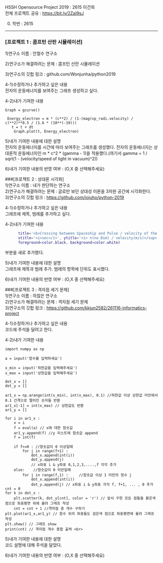 HSSH Opensource Project 2019  :  2615 이건희 <br>
전체 프로젝트 공유 : https://bit.ly/2ZaI9sJ <br>

0. 학번 : 2615


----------------------


### [프로젝트 1 : 콤프턴 산란 시뮬레이션]

1)연구소 이름 : 안철수 연구소 <br>

2)연구소가 해결하려는 문제 : 콤프턴 산란 시뮬레이션 <br>

3)연구소의 깃헙 링크 : github.com/Wonjunha/python2019 <br>

4-1)수정하거나 추가하고 싶은 내용 <br>
전자의 운동에너지를 보여주는 그래프 생성하고 싶다. <br>

4-2)내가 기여한 내용 <br>
```t = 0
Graph = gcurve()

 Energy_electron = m * (c**2) / (1-(mag(vp_radi.velocity) / c)**2)**0.5 / (1.6 * (10**(-19)))
   t = t + dt
    Graph.plot(t, Energy_electron)
 ```
    
5)내가 기여한 내용에 대한 설명<br>
전자의 운동에너지를 시간에 따라 보여주는 그래프를 생성했다.
전자의 운동에너지는 상대론적 운동에너지인 m * c^2 * (gamma - 1)을 적용했다.(여기서 gamma = 1 / sqrt(1 - (velocity/speed of light in vacuum)^2))

6)내가 기여한 내용의 반영 여부 : (O,X 중 선택해주세요) <br>



###[프로젝트 2 : 상대론 시각화] <br>
1)연구소 이름 : 내가 판단하는 연구소 <br>
2)연구소가 해결하려는 문제 : 글로만 보던 상대성 이론을 3차원 공간에 시각화한다.  <br>
3)연구소의 깃헙 링크 : https://github.com/jojuho/python-2019 <br>

4-1)수정하거나 추가하고 싶은 내용 <br>
그래프에 제목, 범례를 추가하고 싶다.

4-2)내가 기여한 내용 <br>

```gd = graph(width=800, height=300,
      title='<b>Crossing between Spaceship and Pulse / velocity of the Spaceship</b>',
      xtitle='<i>sec</i>', ytitle='<i> n(no Dim) / velocity(m/s)</sup>',
      foreground=color.black, background=color.white)
```
 부분을 새로 추가했다. <br>
      
5)내가 기여한 내용에 대한 설명 <br>
그래프에 제목과 범례 추가. 범례의 항목에 단위도 표시했다.

6)내가 기여한 내용의 반영 여부 : (O,X 중 선택해주세요) <br>


###[프로젝트 3 : 격자점 세기 문제] <br>
1)연구소 이름 : 하찮은 연구소 <br>
2)연구소가 해결하려는 문제 : 격자점 세기 문제 <br>
3)연구소의 깃헙 링크 : https://github.com/kkjun2582/261116-informatics-project  <br>

4-1)수정하거나 추가하고 싶은 내용 <br>
코드에 주석을 달려고 한다.

4-2)내가 기여한 내용 <br>
```import matplotlib.pyplot as plt
import numpy as np

a = input('함수를 입력하세요')

x_min = input('하한값을 입력해주세요')
x_max = input('상한값을 입력해주세요')

dot_x = []
dot_y = []

ar1_x = np.arange(int(x_min), int(x_max), 0.1) //하한값 이상 상한값 미만에서 0.1 간격으로 떨어진 숫자들 반환
ar1_x[-1] = int(x_max) // 상한값도 반환
ar1_y = []

for i in ar1_x :
    x = i 
    f = eval(a) // x에 대한 함숫값
    ar1_y.append(f) //y 리스트에 함숫값 append
    f = int(f) 
    
    if f>=0 : //함숫값이 0 이상일때
        for j in range(f+1) :
            dot_x.append(int(i))
            dot_y.append(j)
            // x좌표 i & y좌표 0,1,2,3,....,f 각각 추가
    else:    //함숫값이 0 미만일때
        for j in range(f,1) :     //함숫값 이상 1 미만의 정수 j       
            dot_x.append(int(i))
            dot_y.append(j) // x좌표 i & y좌표 각각 f, f+1, ... , 0 추가
cnt = 0
for k in dot_x :
    plt.scatter(k, dot_y[cnt], color = 'r') // 앞서 구한 모든 점들을 붉은색 점으로 좌표평면 위에 올려 그래프 작성
    cnt = cnt + 1 //격자점 총 개수 구하기
plt.plot(ar1_x,ar1_y) // 함수 위의 좌표들도 검은색 점으로 좌표평면에 올려 그래프 작성
plt.show() // 그래프 show
print(cnt) // 격자점 개수 총합 출력 <br>
```

5)내가 기여한 내용에 대한 설명 <br>
코드 설명에 대해 주석을 달았다.

6)내가 기여한 내용의 반영 여부 : (O,X 중 선택해주세요) <br>
